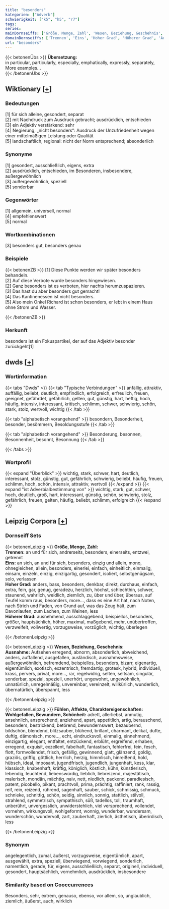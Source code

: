 ```yaml
---
title: "besonders"
kategorien: ["Adverb"]
schwierigkeit: ["k5", "h5", "r7"]
tags:
series:
mainDornseiffs: ['Größe, Menge, Zahl', 'Wesen, Beziehung, Geschehnis', 'Fühlen, Affekte, Charaktereigenschaften']
domainDornseiffs: ['Trennen', 'Eins', 'Hoher Grad', 'Höherer Grad', 'Ausnahme', 'Wohlgefallen, Bewundern, Schönheit']
url: "besonders"
---
```


{{< betonenÜbs >}}
**Übersetzung:**  
in particular, particularly, especially, emphatically, expressly, separately, More examples...  
{{< /betonenÜbs >}}

## Wiktionary [[+](https://de.wiktionary.org/wiki/besonders)]

### Bedeutungen
[1] für sich alleine, gesondert, separat  
[2] mit Nachdruck zum Ausdruck gebracht; ausdrücklich, entschieden  
[3] ein Adjektiv verstärkend: sehr  
[4] Negierung, „nicht besonders“: Ausdruck der Unzufriedenheit wegen einer mittelmäßigen Leistung oder Qualität  
[5] landschaftlich, regional: nicht der Norm entsprechend; absonderlich  

### Synonyme
[1] gesondert, ausschließlich, eigens, extra  
[2] ausdrücklich, entschieden, im Besonderen, insbesondere, außergewöhnlich  
[3] außergewöhnlich, speziell  
[5] sonderbar  

### Gegenwörter
[1] allgemein, universell, normal  
[4] empfehlenswert  
[5] normal  

### Wortkombinationen
[3] besonders gut, besonders genau  

### Beispiele
{{< betonenZB >}}
[1] Diese Punkte werden wir später besonders behandeln.  
[2] Auf diese Verbote wurde besonders hingewiesen.  
[2] Ganz besonders ist es verboten, hier nachts herumzuspazieren.  
[3] Das hast du aber besonders gut gemacht!  
[4] Das Kantinenessen ist nicht besonders.  
[5] Also mein Onkel Richard ist schon besonders, er lebt in einem Haus ohne Strom und Wasser.  

{{< /betonenZB >}}
### Herkunft
besonders ist ein Fokuspartikel, der auf das Adjektiv besonder zurückgeht[1]  



## dwds [[+](https://www.dwds.de/wb/besonders)]

### Wortinformation
{{< tabs "Dwds" >}}
{{< tab "Typische Verbindungen" >}}
anfällig, attraktiv, auffällig, beliebt, deutlich, empfindlich, erfolgreich, erfreulich, freuen, geeignet, gefährdet, gefährlich, gelten, gut, günstig, hart, heftig, hoch, häufig, intensiv, interessant, kritisch, schlimm, schwer, schwierig, schön, stark, stolz, wertvoll, wichtig
{{< /tab >}}

{{< tab "alphabetisch vorangehend" >}}
besondern, Besonderheit, besonder, besömmern, Besoldungsstufe
{{< /tab >}}

{{< tab "alphabetisch vorangehend" >}}
Besonderung, besonnen, Besonnenheit, besonnt, Besonnung
{{< /tab >}}

{{< /tabs >}}

### Wortprofil
{{< expand "Überblick" >}} wichtig, stark, schwer, hart, deutlich, interessant, stolz, günstig, gut, gefährlich, schwierig, beliebt, häufig, freuen, schlimm, hoch, schön, intensiv, attraktiv, wertvoll {{< /expand >}}
{{< expand "ist Adverbialbestimmung von" >}} wichtig, stark, gut, schwer, hoch, deutlich, groß, hart, interessant, günstig, schön, schwierig, stolz, gefährlich, freuen, gelten, häufig, beliebt, schlimm, erfolgreich {{< /expand >}}

## Leipzig Corpora [[+](https://corpora.uni-leipzig.de/en/res?word=besonders&corpusId=deu_newscrawl-public_2018)]

### Dornseiff Sets
{{< betonenLeipzig >}}
**Größe, Menge, Zahl:**  
**Trennen:** an und für sich, andrerseits, besonders, einerseits, entzwei, getrennt  
**Eins:** an sich, an und für sich, besonders, einzig und allein, mono, ohnegleichen, allein, besonders, einerlei, einfach, einheitlich, einmalig, einsam, einzeln, einzig, einzigartig, gesondert, isoliert, selbstgenügsam, solo, verlassen  
**Hoher Grad:** anders, bass, besonders, denkbar, direkt, durchaus, einfach, extra, fein, gar, genug, geradezu, herzlich, höchst, schlechthin, schwer, staunend, wahrlich, weidlich, ziemlich, zu, über und über, überaus, auf Teufel komm raus, besonders, more..., dass es eine Art hat, nach Noten, nach Strich und Faden, von Grund auf, was das Zeug hält, zum Davonlaufen, zum Lachen, zum Weinen, less  
**Höherer Grad:** ausnehmend, ausschlaggebend, beispiellos, besonders, größer, hauptsächlich, höher, maximal, maßgebend, mehr, unübertroffen, verzweifelt, vollwertig, vorzugsweise, vorzüglich, wichtig, überlegen  

{{< /betonenLeipzig >}}


{{< betonenLeipzig >}}
**Wesen, Beziehung, Geschehnis:**  
**Ausnahme:** Aufsehen erregend, abnorm, absonderlich, abweichend, anders, auffallend, ausgefallen, ausländisch, ausnahmsweise, außergewöhnlich, befremdend, beispiellos, besonders, bizarr, eigenartig, eigentümlich, exotisch, exzentrisch, fremdartig, grotesk, hybrid, individuell, krass, pervers, privat, more..., rar, regelwidrig, selten, seltsam, singulär, sonderbar, spezial, speziell, unerhört, ungewohnt, ungewöhnlich, unnatürlich, unregelmäßig, unvereinbar, vereinzelt, willkürlich, wunderlich, übernatürlich, überspannt, less  

{{< /betonenLeipzig >}}


{{< betonenLeipzig >}}
**Fühlen, Affekte, Charaktereigenschaften:**  
**Wohlgefallen, Bewundern, Schönheit:** adrett, allerliebst, anmutig, ansehnlich, ansprechend, anziehend, apart, appetitlich, artig, berauschend, besonders, bestrickend, betörend, bewundernswert, bezaubernd, bildschön, blendend, blitzsauber, blühend, brillant, charmant, delikat, dufte, duftig, dämonisch, more..., echt, eindrucksvoll, einmalig, einnehmend, einzigartig, elegant, entfaltet, entzückend, erblüht, ergreifend, erhaben, erregend, exquisit, exzellent, fabelhaft, fantastisch, fehlerfrei, fein, fesch, flott, formvollendet, frisch, gefällig, gewinnend, glatt, glänzend, goldig, graziös, griffig, göttlich, herrlich, herzig, himmlisch, hinreißend, hold, hübsch, ideal, imposant, jugendfrisch, jugendlich, jungenhaft, kess, klar, klassisch, knabenhaft, kräftig, königlich, köstlich, kühn, künstlerisch, lebendig, leuchtend, liebenswürdig, lieblich, liebreizend, majestätisch, malerisch, mondän, mächtig, naiv, nett, niedlich, packend, paradiesisch, patent, picobello, pikant, prachtvoll, prima, prächtig, raffiniert, rank, rassig, reif, rein, reizend, rührend, sagenhaft, sauber, schick, schmissig, schmuck, schnieke, schnittig, schön, seidig, sinnlich, sonnig, stattlich, stilvoll, strahlend, symmetrisch, sympathisch, süß, tadellos, toll, traumhaft, unberührt, unvergesslich, unwiderstehlich, viel versprechend, vollendet, vornehm, wirkungsvoll, wohlgeformt, wonnig, wunderbar, wundersam, wunderschön, wundervoll, zart, zauberhaft, zierlich, ästhetisch, überirdisch, less  

{{< /betonenLeipzig >}}

### Synonym
angelegentlich, zumal, äußerst, vorzugsweise, eigentümlich, apart, ausgewählt, extra, speziell, überwiegend, vorwiegend, sonderlich, namentlich, gerade, für, eigens, ausschließlich, separat, originell, individuell, gesondert, hauptsächlich, vornehmlich, ausdrücklich, insbesondere


### Similarity based on Cooccurrences
Besonders, sehr, extrem, genauso, ebenso, vor allem, so, unglaublich, ziemlich, äußerst, auch, wirklich

